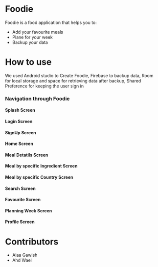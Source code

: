 # Foodie
Foodie is a food application that helps you to:
+ Add your favourite meals
+ Plane for your week
+ Backup your data

# How to use
We used Android studio to Create Foodie, Firebase to backup data, Room for local storage and space for retrieving data after backup, Shared Preference for keeping the user sign in

### Navigation through Foodie

#### Splash Screen

#### Login Screen 

#### SignUp Screen 

#### Home Screen 

#### Meal Detatils Screen

#### Meal by specific Ingredient Screen

#### Meal by specific Country Screen

#### Search Screen 

#### Favourite Screen 

#### Planning Week Screen 

#### Profile Screen 

# Contributors
+ Alaa Gawish
+ Ahd Wael
